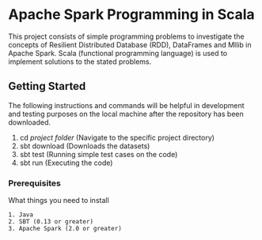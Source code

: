 # Apache Spark Programming in Scala

This project consists of simple programming problems to investigate the concepts of Resilient Distributed Database (RDD), DataFrames and Mllib in Apache Spark. Scala (functional programming language) is used to implement solutions to the stated problems.

## Getting Started

The following instructions and commands will be helpful in development and testing purposes on the local machine after the repository has been downloaded.

1. cd <i>project folder</i> (Navigate to the specific project directory)
1. sbt download (Downloads the datasets)
2. sbt test (Running simple test cases on the code)
3. sbt run (Executing the code)

### Prerequisites

What things you need to install

```
1. Java
2. SBT (0.13 or greater)
3. Apache Spark (2.0 or greater) 
```
